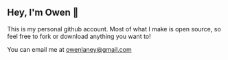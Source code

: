 ## Hey, I'm Owen 👋
This is my personal github account. Most of what I make is open source, so feel free to fork or download anything you want to!

You can email me at owenlaney@gmail.com

<!--- [![Top Langs](https://github-readme-stats.vercel.app/api/top-langs/?username=owen-laney)](https://github.com/anuraghazra/github-readme-stats) --->

<!---
owen-laney/owen-laney is a ✨ special ✨ repository because its `README.md` (this file) appears on your GitHub profile.
You can click the Preview link to take a look at your changes.
--->
